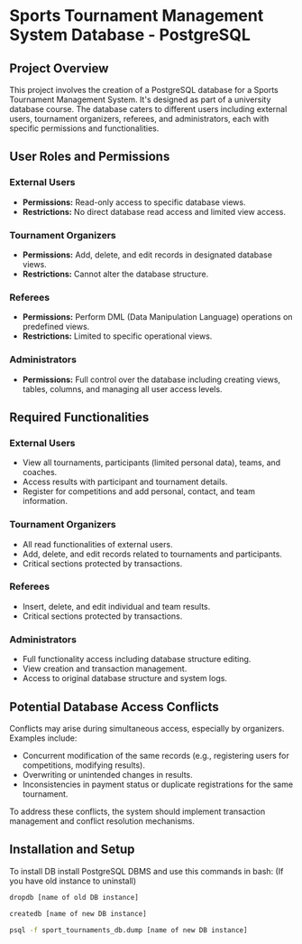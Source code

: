 # Sports Tournament Management System Database - PostgreSQL

## Project Overview

This project involves the creation of a PostgreSQL database for a Sports Tournament Management System. It's designed as part of a university database course. The database caters to different users including external users, tournament organizers, referees, and administrators, each with specific permissions and functionalities.

## User Roles and Permissions

### External Users
- **Permissions:** Read-only access to specific database views.
- **Restrictions:** No direct database read access and limited view access.

### Tournament Organizers
- **Permissions:** Add, delete, and edit records in designated database views.
- **Restrictions:** Cannot alter the database structure.

### Referees
- **Permissions:** Perform DML (Data Manipulation Language) operations on predefined views.
- **Restrictions:** Limited to specific operational views.

### Administrators
- **Permissions:** Full control over the database including creating views, tables, columns, and managing all user access levels.

## Required Functionalities

### External Users
- View all tournaments, participants (limited personal data), teams, and coaches.
- Access results with participant and tournament details.
- Register for competitions and add personal, contact, and team information.

### Tournament Organizers
- All read functionalities of external users.
- Add, delete, and edit records related to tournaments and participants.
- Critical sections protected by transactions.

### Referees
- Insert, delete, and edit individual and team results.
- Critical sections protected by transactions.

### Administrators
- Full functionality access including database structure editing.
- View creation and transaction management.
- Access to original database structure and system logs.

## Potential Database Access Conflicts

Conflicts may arise during simultaneous access, especially by organizers. Examples include:
- Concurrent modification of the same records (e.g., registering users for competitions, modifying results).
- Overwriting or unintended changes in results.
- Inconsistencies in payment status or duplicate registrations for the same tournament.

To address these conflicts, the system should implement transaction management and conflict resolution mechanisms.

## Installation and Setup
To install DB install PostgreSQL DBMS and use this commands in bash:
(If you have old instance to uninstall)
```bash
dropdb [name of old DB instance]
```
```bash
createdb [name of new DB instance] 
```
```bash
psql -f sport_tournaments_db.dump [name of new DB instance]
```
